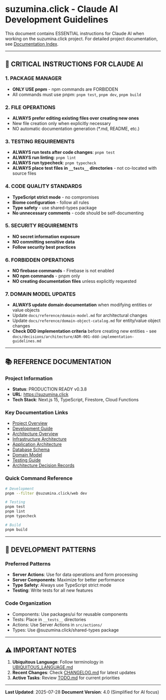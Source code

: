 # suzumina.click - Claude AI Development Guidelines

This document contains ESSENTIAL instructions for Claude AI when working on the suzumina.click project.
For detailed project documentation, see [Documentation Index](docs/README.md).

---

## 🚨 CRITICAL INSTRUCTIONS FOR CLAUDE AI

### 1. PACKAGE MANAGER
- **ONLY USE pnpm** - npm commands are FORBIDDEN
- All commands must use pnpm: `pnpm test`, `pnpm dev`, `pnpm build`

### 2. FILE OPERATIONS
- **ALWAYS prefer editing existing files over creating new ones**
- New file creation only when explicitly necessary
- NO automatic documentation generation (*.md, README, etc.)

### 3. TESTING REQUIREMENTS
- **ALWAYS run tests after code changes**: `pnpm test`
- **ALWAYS run linting**: `pnpm lint`
- **ALWAYS run typecheck**: `pnpm typecheck`
- **ALWAYS place test files in `__tests__` directories** - not co-located with source files

### 4. CODE QUALITY STANDARDS
- **TypeScript strict mode** - no compromises
- **Biome configuration** - follow all rules
- **Type safety** - use shared-types package
- **No unnecessary comments** - code should be self-documenting

### 5. SECURITY REQUIREMENTS
- **NO secret information exposure**
- **NO committing sensitive data**
- **Follow security best practices**

### 6. FORBIDDEN OPERATIONS
- **NO firebase commands** - Firebase is not enabled
- **NO npm commands** - pnpm only
- **NO creating documentation files** unless explicitly requested

### 7. DOMAIN MODEL UPDATES
- **ALWAYS update domain documentation** when modifying entities or value objects
- Update `docs/reference/domain-model.md` for architectural changes
- Update `docs/reference/domain-object-catalog.md` for entity/value object changes
- **Check DDD implementation criteria** before creating new entities - see `docs/decisions/architecture/ADR-001-ddd-implementation-guidelines.md`

---

## 📚 REFERENCE DOCUMENTATION

### Project Information
- **Status**: PRODUCTION READY v0.3.8
- **URL**: https://suzumina.click
- **Tech Stack**: Next.js 15, TypeScript, Firestore, Cloud Functions

### Key Documentation Links
- [Project Overview](docs/README.md)
- [Development Guide](docs/guides/development.md)
- [Architecture Overview](docs/reference/architecture.md)
- [Infrastructure Architecture](docs/reference/infrastructure-architecture.md)
- [Application Architecture](docs/reference/application-architecture.md)
- [Database Schema](docs/reference/database-schema.md)
- [Domain Model](docs/reference/domain-model.md)
- [Testing Guide](docs/guides/testing.md)
- [Architecture Decision Records](docs/decisions/README.md)

### Quick Command Reference
```bash
# Development
pnpm --filter @suzumina.click/web dev

# Testing
pnpm test
pnpm lint
pnpm typecheck

# Build
pnpm build
```

---

## 🎯 DEVELOPMENT PATTERNS

### Preferred Patterns
- **Server Actions**: Use for data operations and form processing
- **Server Components**: Maximize for better performance
- **Type Safety**: Always use TypeScript strict mode
- **Testing**: Write tests for all new features

### Code Organization
- Components: Use packages/ui for reusable components
- Tests: Place in `__tests__` directories
- Actions: Use Server Actions in `src/actions/`
- Types: Use @suzumina.click/shared-types package

---

## ⚠️ IMPORTANT NOTES

1. **Ubiquitous Language**: Follow terminology in [UBIQUITOUS_LANGUAGE.md](docs/UBIQUITOUS_LANGUAGE.md)
2. **Recent Changes**: Check [CHANGELOG.md](docs/operations/changelog.md) for latest updates
3. **Active Tasks**: Review [TODO.md](docs/operations/todo.md) for current priorities

---

**Last Updated**: 2025-07-28
**Document Version**: 4.0 (Simplified for AI focus)